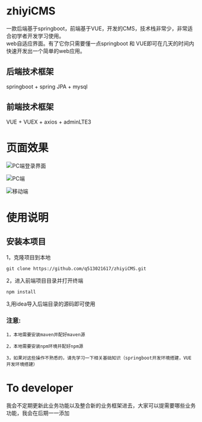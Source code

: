 # zhiyiCMS

  一款后端基于springboot，前端基于VUE，开发的CMS，技术栈非常少，非常适合初学者开发学习使用。<br/>web自适应界面。有了它你只需要懂一点springboot
和 VUE即可在几天的时间内快速开发出一个简单的web应用。

## 后端技术框架
springboot + spring JPA + mysql

## 前端技术框架
VUE + VUEX + axios + adminLTE3

# 页面效果


![PC端登录界面](http://cdn.zhiyigo.cn/CMS-PClogin.jpg)


![PC端](http://cdn.zhiyigo.cn/CMS-PC.jpg)

![移动端](http://cdn.zhiyigo.cn/CMS-Phone.jpg)

# 使用说明


## 安装本项目

1，克隆项目到本地
```
git clone https://github.com/q513021617/zhiyiCMS.git
```
2，进入前端项目目录并打开终端

```
npm install

```
3,用idea导入后端目录的源码即可使用

### 注意:
    1，本地需要安装maven并配好maven源
    
    2，本地需要安装npm环境并配好npm源
    
    3，如果对这些操作不熟悉的，请先学习一下相关基础知识（springboot开发环境搭建，VUE开发环境搭建）
    
    
    
# To developer
我会不定期更新此业务功能以及整合新的业务框架进去，大家可以提需要哪些业务功能，我会在后期一一添加


